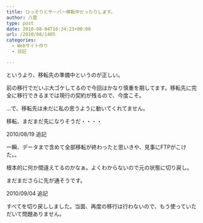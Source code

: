 ```yaml
---
title: ひっそりとサーバー移転中だったりします。
author: 八雲
type: post
date: 2010-08-04T16:34:23+00:00
url: /2010/08/1405
categories:
  - Webサイト作り
  - 日記

---
```

というより、移転先の準備中というのが正しい。
  
前の移行でだいぶ大ゴケしてるので今回はかなり慎重を期してます。移転先に完全に移行できるまでは現行の契約が残るので、今度こそ。
  
…で、移転先は未だに私の思うように動いてくれてません。
  
移転、まだまだ先になりそうだ・・・・

2010/08/19 追記
  
一瞬、データまで含めて全部移転が終わったと思いきや、見事にFTPがこけた。。
  
根本的に何か間違えてるのかなぁ。よくわからないので元の状態に切り戻し。
  
まだまださらに先が通そうです。

2010/09/04 追記
  
すべてを切り戻ししました。当面、再度の移行は行わないので、もう使っていただいて問題ありません。